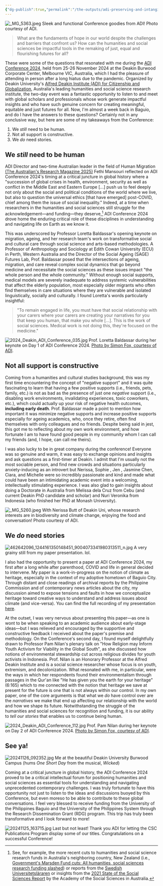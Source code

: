 ```yaml
---
{"dg-publish":true,"permalink":"/the-outputs/adi-preserving-and-intangible-sky/adi-conference-2024-report/","created":"2024-12-04T15:42:02.485+08:00","updated":"2024-12-17T13:27:03.815+08:00"}
---
```



![_MG_5363.jpeg](/img/user/Extras/_MG_5363.jpeg)
Sleek and functional Conference goodies from ADI! Photo courtesy of ADI.

> What are the fundaments of hope in our world despite the challenges and barriers that confront us? How can the humanities and social sciences be impactful tools in the remaking of just, equal and flourishing futures for all?

These were some of the questions that resonated with me during the [ADI Conference 2024](https://adi.deakin.edu.au/event/adi-conference-2024-remaking-futures-justice-equality-and-global-flourishing/), held from 25-26 November 2024 at the Deakin Burwood Corporate Center, Melbourne VIC, Australia, which I had the pleasure of attending in person after a long hiatus due to the pandemic. Organized by Deakin University's [Alfred Deakin Institute (ADI) for Citizenship and Globalization](https://adi.deakin.edu.au/), Australia's leading humanities and social science research institute, the two-day event was a fantastic opportunity to listen to and meet with global scholars and  professionals whose work generate impactful insights and who have such genuine concern for creating meaningful, equitable and just futures for all. Now, I'm almost a week back in Baguio, and do I have the answers to these questions? Certainly not in any conclusive way, but here are some of my takeaways from the Conference:

1. We *still* need to be human.
2. Not all support is constructive.
3. We *do* need stories.

## We *still* need to be human

ADI Director and two-time Australian leader in the field of Human Migration [(The Australian's Research Magazine 2025)](https://www.theaustralian.com.au/special-reports/research-magazine/the-2025-research-magazine-showcases-australias-best/news-story/558038b72166c02a020a8df7c506fdc3) Fethi Mansouri reflected on ADI Conference 2024's timing at a critical juncture in global history where a  "succession of global crises in health, environment, security as well as conflict in the Middle East and Eastern Europe [...] push us to feel deeply not only about the social and political conditions of the world where we live, but also to question the universal ethics [that have emerged] post-COVID, chief among them the issue of social inequality." Indeed, at a time when researchers in the humanities and social sciences still struggle for the acknowledgement—and funding—they deserve,[^1] ADI Conference 2024 drove home the enduring critical role of these disciplines in understanding and navigating life on Earth as we know it.

This was underscored by Professor Loretta Baldassar's opening keynote on migration, ageing, and her research team's work on transformative social and cultural care through social science and arts-based methodologies. A Professor of Anthropology and Sociology at Edith Cowan University (ECU) in Perth, Western Australia and the Director of the Social Ageing (SAGE) Futures Lab, Prof. Baldassar posed that the intersections of ageing, migration, and care reveal complex social dynamics that go beyond medicine and necessitate the social sciences as these issues impact "the whole person and the whole community." Without enough social supports, medical models are severely inadequate to address systemic vulnerabilities that affect the elderly population, most especially older migrants who often find themselves in care situations where they are vulnerable and isolated linguistically, socially and culturally. I found Loretta's words particularly insightful:

> "To remain engaged in life, you must have that social relationship with your carers where your carers are creating your narratives for you that keep you human, that make you whole [...]. This is the work of social sciences. Medical work is not doing this, they're focused on the medicine."

![2024_Deakin_ADI_Conference_035.jpg](/img/user/Extras/2024_Deakin_ADI_Conference_035.jpg)
Prof. Loretta Baldassar during her keynote on Day 1 of ADI Conference 2024. [Photo by Simon Fox, courtesy of ADI](https://adi.deakin.edu.au/adi-conference-2024-ignites-pathways-to-justice-and-equality/).
## Not all support is constructive

Coming from a humanities and cultural studies background, this was my first time encountering the concept of "negative support" and it was quite fascinating to learn that having a few positive supports (i.e., friends, pets, family, etc.) is not as bad as the presence of just one  *negative* support (i.e., disabling work environments, invalidating experiences, toxic coworkers, etc.), which could actually up your risk of negative health outcomes, **including early death**. Prof. Baldassar made a point to mention how important it was minimize negative supports and increase positive supports especially for ageing academics, who, once they retire, often find themselves with only colleagues and no friends. Despite being said in jest, this got me to reflecting about my own work environment, and how fortunate I am to have found good people in my community whom I can call my friends (and, I hope, can call me theirs). 

I was also lucky to be in great company during the conference! Everyone was so genuine and warm, it was easy to exchange opinions and insights and ask questions as a first-timer at Deakin. I admit that I'm usually not the most sociable person, and find new crowds and situations particularly anxiety-inducing as an introvert but Nerissa, Sophie , Jen , Jasmine Chen, Ciara, and Michelle were so incredibly passionate and kind and made what could have been an intimidating academic event into a welcoming, intellectually stimulating experience. I was also glad to gain insights about doing a Doctorate in Australia from Melissa dela Cruz from Cebu (and current Deakin PhD candidate and scholar) and Nuri Veronika from Indonesia (who finished her PhD at Monash University). 

![_MG_5260.jpeg](/img/user/Extras/_MG_5260.jpeg)
With Nerissa Butt of Deakin Uni, whose research interests are in biodiversity and climate change, enjoying the food and conversation! Photo courtesy of ADI.
## We *do* need stories

![462642096_1244161350148451_9004073341980313511_n.jpg](/img/user/Extras/462642096_1244161350148451_9004073341980313511_n.jpg)
A very grainy still from my paper presentation. lol.

I also had the opportunity to present a paper at ADI Conference 2024, my first after a long while after parenthood, COVID and life in general decided to intervene. My paper is a work-in-progress on the notion of climate as heritage, especially in the context of my adoptive hometown of Baguio City. Through distant and close readings of archival reports by the Philippine Commission and of contemporary news articles about the city, my discussion aimed to expose tensions and faults in how we conceptualize heritage toward creative ways to understand and address issues about climate (and vice-versa). You can find the full recording of my presentation [here](https://drive.google.com/file/d/1qdQOZbroduiKNGyPQR9GLrVR_LjLfxjk/view?fbclid=IwZXh0bgNhZW0CMTEAAR1t5oIDq0vL-i_bruhcB19L6t90Q3YjjMdb7iR8QxlkID1rKVESopm7wqk_aem_DH3M5rQL13CUkIxXRSesbQ).

At the outset, I was very nervous about presenting this paper—as one is wont to be when speaking to an academic audience about early-stage ideas—but I was relieved and encouraged by the supportive and constructive feedback I received about the paper's premise and methodology. On the Conference's second day, I found myself delightfully drawn to Professor Pam Nilan's plenary talk on "How Religion may Inform Youth Activism for Viability in the Global South", as she discussed how notions of environmental stewardship cut across religious divides for youth activists in Indonesia. Prof. Nilan is an Honorary Professor at the Alfred Deakin Institute and is a social science  researcher whose focus is on youth, extremism, and decolonization. What resonated with me, in particular, were the ways in which her respondents found their environmentalism through passages in the Qur'an like "He has given you the earth for your heritage" (6:165) which to me connected with the notion that heritage we save at present for the future is one that is not always within our control. In my own paper, one of the core arguments is that what we *do* have control over are the *narratives* we make that end up affecting our relationship with the world and how we shape its future. Notwithstanding the struggle of the humanities and social sciences for recognition and funding, it is our ability to *tell our stories* that enables us to continue being human.

![2024_Deakin_ADI_Conference_112.jpg](/img/user/Extras/2024_Deakin_ADI_Conference_112.jpg)
Prof. Pam Nilan during her keynote on Day 2 of ADI Conference 2024. [Photo by Simon Fox, courtesy of ADI](https://adi.deakin.edu.au/adi-conference-2024-ignites-pathways-to-justice-and-equality/).

## See ya!

![20241126_092352.jpg](/img/user/Extras/20241126_092352.jpg)
Me at the beautiful Deakin University Burwood Campus (hums *One Short Day* from the musical, *Wicked*)

Coming at a critical juncture in global history, the ADI Conference 2024 proved to be a critical intellectual forum for positioning humanities and social sciences as essential tools for understanding and navigating unprecedented contemporary challenges. I was truly fortunate to have this opportunity not just to listen to the ideas and discussions buoyed by this Conference, but even moreso to be able to contribute to these global conversations. I feel very blessed to receive funding from the University of the Philippines Baguio and the University of the Philippines System through the Research Dissemination Grant (RDG) program. This trip has truly been transformative and I look forward to more!

![20241125_163715.jpg](/img/user/Extras/20241125_163715.jpg)
Last but not least! Thank you ADI for letting the CSC Publications Program display some of our titles. Congratulations on a successful Conference!

[^1]: See, for example, the more recent cuts to humanities and social science research funds in Australia's neighboring country, New Zealand (i.e., [Government's Marsden Fund cuts: All humanities, social sciences research funding slashed](https://www.rnz.co.nz/news/political/535669/government-s-marsden-fund-cuts-all-humanities-social-sciences-research-funding-slashed)) or reports from the [Swedish Universitetsläraren](https://universitetslararen.se/2024/02/01/new-report-lower-priority-for-humanities-and-social-sciences/) or insights from the [2021 State of the Social Sciences Report](https://stateofthesocialsciences.org.au/research/what-is-holding-us-back/) by the Academy of the Social Sciences in Australia.